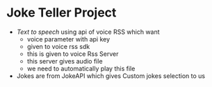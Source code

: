 # Joke Teller Project
*  *Text to speech* using api of voice RSS which want 
    * voice parameter with api key
    *  given to voice rss sdk 
    * this is given to voice Rss Server
    * this server gives audio file
    * we need to automatically 
    play this file
* Jokes are from JokeAPI which gives Custom jokes selection to us
